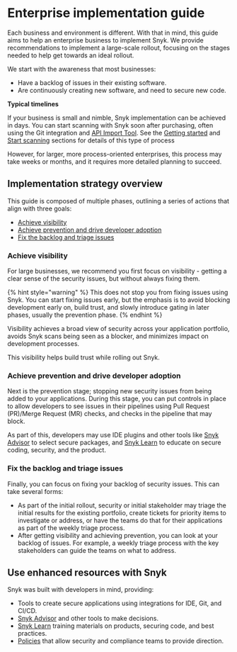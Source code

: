 # Enterprise implementation guide

Each business and environment is different. With that in mind, this guide aims to help an enterprise business to implement Snyk. We provide recommendations to implement a large-scale rollout, focusing on the stages needed to help get towards an ideal rollout.

We start with the awareness that most businesses:

* Have a backlog of issues in their existing software.
* Are continuously creating new software, and need to secure new code.

**Typical timelines**

If your business is small and nimble, Snyk implementation can be achieved in days. You can start scanning with Snyk soon after purchasing, often using the Git integration and [API Import Tool](../../snyk-api/other-tools/tool-snyk-api-import/). See the [Getting started](../../getting-started/) and [Start scanning](../../scan-using-snyk/start-scanning-using-the-cli-web-ui-or-api.md) sections for details of this type of process

However, for larger, more process-oriented enterprises, this process may take weeks or months, and it requires more detailed planning to succeed.

## Implementation strategy overview

This guide is composed of multiple phases, outlining a series of actions that align with three goals:

* [Achieve visibility](./#achieve-visibility)
* [Achieve prevention and drive developer adoption](./#achieve-prevention-and-drive-developer-adoption)
* [Fix the backlog and triage issues](./#fix-the-backlog-and-triage-issues)

### Achieve visibility

For large businesses, we recommend you first focus on visibility - getting a clear sense of the security issues, but without always fixing them.

{% hint style="warning" %}
This does not stop you from fixing issues using Snyk. You can start fixing issues early, but the emphasis is to avoid blocking development early on, build trust, and slowly introduce gating in later phases, usually the prevention phase.
{% endhint %}

Visibility achieves a broad view of security across your application portfolio, avoids Snyk scans being seen as a blocker, and minimizes impact on development processes.

This visibility helps build trust while rolling out Snyk.

### Achieve prevention and drive developer adoption

Next is the prevention stage; stopping new security issues from being added to your applications. During this stage, you can put controls in place to allow developers to see issues in their pipelines using Pull Request (PR)/Merge Request (MR) checks, and checks in the pipeline that may block.

As part of this, developers may use IDE plugins and other tools like [Snyk Advisor](https://snyk.io/advisor) to select secure packages, and [Snyk Learn](https://learn.snyk.io/) to educate on secure coding, security, and the product.

### Fix the backlog and triage issues

Finally, you can focus on fixing your backlog of security issues. This can take several forms:

* As part of the initial rollout, security or initial stakeholder may triage the initial results for the existing portfolio, create tickets for priority items to investigate or address, or have the teams do that for their applications as part of the weekly triage process.
* After getting visibility and achieving prevention, you can look at your backlog of issues. For example, a weekly triage process with the key stakeholders can guide the teams on what to address.

## Use enhanced resources with Snyk

Snyk was built with developers in mind, providing:

* Tools to create secure applications using integrations for IDE, Git, and CI/CD.
* [Snyk Advisor](https://snyk.io/advisor) and other tools to make decisions.
* [Snyk Learn](https://learn.snyk.io) training materials on products, securing code, and best practices.
* [Policies](../../manage-risk/policies/) that allow security and compliance teams to provide direction.
